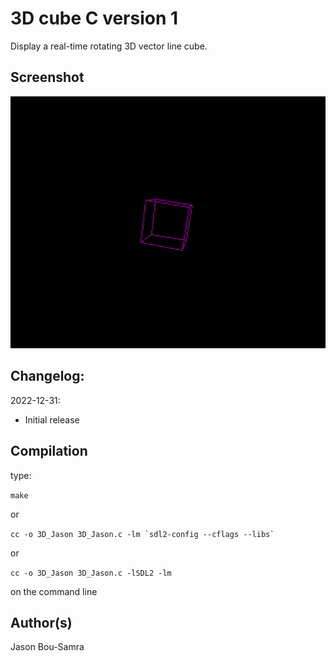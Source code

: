 # 3D cube C version 1
Display a real-time rotating 3D vector line cube.

## Screenshot
![3d cube](https://github.com/bou-samra/3D-cube-c-version-1/blob/main/Screenshot%20from%202024-04-22%2018-43-41.png?raw=true "3d cube")

## Changelog:

2022-12-31:
* Initial release

## Compilation
type:

`make`

or

``cc -o 3D_Jason 3D_Jason.c -lm `sdl2-config --cflags --libs` ``

or

`cc -o 3D_Jason 3D_Jason.c -lSDL2 -lm`

on the command line

## Author(s)
Jason Bou-Samra

